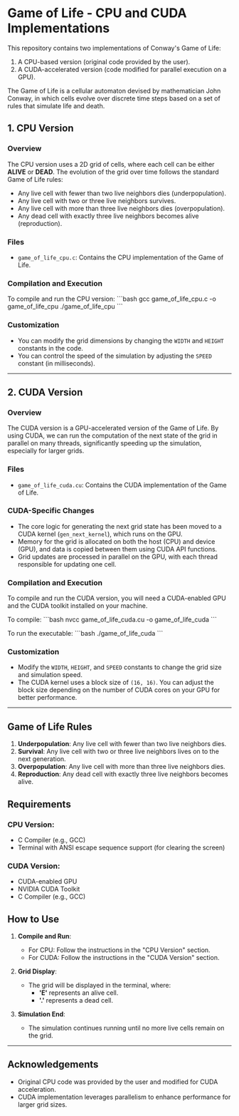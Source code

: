 
# Game of Life - CPU and CUDA Implementations

This repository contains two implementations of Conway's Game of Life:
1. A CPU-based version (original code provided by the user).
2. A CUDA-accelerated version (code modified for parallel execution on a GPU).

The Game of Life is a cellular automaton devised by mathematician John Conway, in which cells evolve over discrete time steps based on a set of rules that simulate life and death.

## 1. CPU Version

### Overview
The CPU version uses a 2D grid of cells, where each cell can be either **ALIVE** or **DEAD**. The evolution of the grid over time follows the standard Game of Life rules:
- Any live cell with fewer than two live neighbors dies (underpopulation).
- Any live cell with two or three live neighbors survives.
- Any live cell with more than three live neighbors dies (overpopulation).
- Any dead cell with exactly three live neighbors becomes alive (reproduction).

### Files
- `game_of_life_cpu.c`: Contains the CPU implementation of the Game of Life.

### Compilation and Execution
To compile and run the CPU version:
\`\`\`bash
gcc game_of_life_cpu.c -o game_of_life_cpu
./game_of_life_cpu
\`\`\`

### Customization
- You can modify the grid dimensions by changing the `WIDTH` and `HEIGHT` constants in the code.
- You can control the speed of the simulation by adjusting the `SPEED` constant (in milliseconds).

---

## 2. CUDA Version

### Overview
The CUDA version is a GPU-accelerated version of the Game of Life. By using CUDA, we can run the computation of the next state of the grid in parallel on many threads, significantly speeding up the simulation, especially for larger grids.

### Files
- `game_of_life_cuda.cu`: Contains the CUDA implementation of the Game of Life.

### CUDA-Specific Changes
- The core logic for generating the next grid state has been moved to a CUDA kernel (`gen_next_kernel`), which runs on the GPU.
- Memory for the grid is allocated on both the host (CPU) and device (GPU), and data is copied between them using CUDA API functions.
- Grid updates are processed in parallel on the GPU, with each thread responsible for updating one cell.

### Compilation and Execution
To compile and run the CUDA version, you will need a CUDA-enabled GPU and the CUDA toolkit installed on your machine.

To compile:
\`\`\`bash
nvcc game_of_life_cuda.cu -o game_of_life_cuda
\`\`\`

To run the executable:
\`\`\`bash
./game_of_life_cuda
\`\`\`

### Customization
- Modify the `WIDTH`, `HEIGHT`, and `SPEED` constants to change the grid size and simulation speed.
- The CUDA kernel uses a block size of `(16, 16)`. You can adjust the block size depending on the number of CUDA cores on your GPU for better performance.

---

## Game of Life Rules

1. **Underpopulation**: Any live cell with fewer than two live neighbors dies.
2. **Survival**: Any live cell with two or three live neighbors lives on to the next generation.
3. **Overpopulation**: Any live cell with more than three live neighbors dies.
4. **Reproduction**: Any dead cell with exactly three live neighbors becomes alive.

## Requirements

### CPU Version:
- C Compiler (e.g., GCC)
- Terminal with ANSI escape sequence support (for clearing the screen)

### CUDA Version:
- CUDA-enabled GPU
- NVIDIA CUDA Toolkit
- C Compiler (e.g., GCC)

## How to Use

1. **Compile and Run**:
   - For CPU: Follow the instructions in the "CPU Version" section.
   - For CUDA: Follow the instructions in the "CUDA Version" section.
   
2. **Grid Display**:
   - The grid will be displayed in the terminal, where:
     - **'E'** represents an alive cell.
     - **'.'** represents a dead cell.
   
3. **Simulation End**:
   - The simulation continues running until no more live cells remain on the grid.

---



## Acknowledgements

- Original CPU code was provided by the user and modified for CUDA acceleration.
- CUDA implementation leverages parallelism to enhance performance for larger grid sizes.
